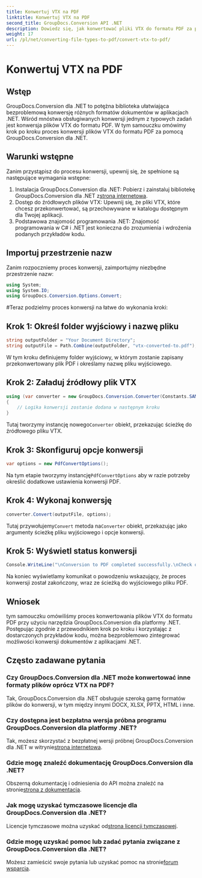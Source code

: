 ```yaml
---
title: Konwertuj VTX na PDF
linktitle: Konwertuj VTX na PDF
second_title: GroupDocs.Conversion API .NET
description: Dowiedz się, jak konwertować pliki VTX do formatu PDF za pomocą GroupDocs.Conversion dla .NET. Przewodnik krok po kroku z przykładami kodu zapewniającymi bezproblemową integrację.
weight: 17
url: /pl/net/converting-file-types-to-pdf/convert-vtx-to-pdf/
---
```


# Konwertuj VTX na PDF

## Wstęp
GroupDocs.Conversion dla .NET to potężna biblioteka ułatwiająca bezproblemową konwersję różnych formatów dokumentów w aplikacjach .NET. Wśród mnóstwa obsługiwanych konwersji jednym z typowych zadań jest konwersja plików VTX do formatu PDF. W tym samouczku omówimy krok po kroku proces konwersji plików VTX do formatu PDF za pomocą GroupDocs.Conversion dla .NET.
## Warunki wstępne
Zanim przystąpisz do procesu konwersji, upewnij się, że spełnione są następujące wymagania wstępne:
1.  Instalacja GroupDocs.Conversion dla .NET: Pobierz i zainstaluj bibliotekę GroupDocs.Conversion dla .NET z[strona internetowa](https://releases.groupdocs.com/conversion/net/).
2. Dostęp do źródłowych plików VTX: Upewnij się, że pliki VTX, które chcesz przekonwertować, są przechowywane w katalogu dostępnym dla Twojej aplikacji.
3. Podstawowa znajomość programowania .NET: Znajomość programowania w C# i .NET jest konieczna do zrozumienia i wdrożenia podanych przykładów kodu.

## Importuj przestrzenie nazw
Zanim rozpoczniemy proces konwersji, zaimportujmy niezbędne przestrzenie nazw:
```csharp
using System;
using System.IO;
using GroupDocs.Conversion.Options.Convert;
```
#Teraz podzielmy proces konwersji na łatwe do wykonania kroki:
## Krok 1: Określ folder wyjściowy i nazwę pliku
```csharp
string outputFolder = "Your Document Directory";
string outputFile = Path.Combine(outputFolder, "vtx-converted-to.pdf");
```
W tym kroku definiujemy folder wyjściowy, w którym zostanie zapisany przekonwertowany plik PDF i określamy nazwę pliku wyjściowego.
## Krok 2: Załaduj źródłowy plik VTX
```csharp
using (var converter = new GroupDocs.Conversion.Converter(Constants.SAMPLE_VTX))
{
    // Logika konwersji zostanie dodana w następnym kroku
}
```
 Tutaj tworzymy instancję nowego`Converter` obiekt, przekazując ścieżkę do źródłowego pliku VTX.
## Krok 3: Skonfiguruj opcje konwersji
```csharp
var options = new PdfConvertOptions();
```
 Na tym etapie tworzymy instancję`PdfConvertOptions` aby w razie potrzeby określić dodatkowe ustawienia konwersji PDF.
## Krok 4: Wykonaj konwersję
```csharp
converter.Convert(outputFile, options);
```
 Tutaj przywołujemy`Convert` metoda na`Converter` obiekt, przekazując jako argumenty ścieżkę pliku wyjściowego i opcje konwersji.
## Krok 5: Wyświetl status konwersji
```csharp
Console.WriteLine("\nConversion to PDF completed successfully.\nCheck output in {0}", outputFolder);
```
Na koniec wyświetlamy komunikat o powodzeniu wskazujący, że proces konwersji został zakończony, wraz ze ścieżką do wyjściowego pliku PDF.

## Wniosek
tym samouczku omówiliśmy proces konwertowania plików VTX do formatu PDF przy użyciu narzędzia GroupDocs.Conversion dla platformy .NET. Postępując zgodnie z przewodnikiem krok po kroku i korzystając z dostarczonych przykładów kodu, można bezproblemowo zintegrować możliwości konwersji dokumentów z aplikacjami .NET.
## Często zadawane pytania
### Czy GroupDocs.Conversion dla .NET może konwertować inne formaty plików oprócz VTX na PDF?
Tak, GroupDocs.Conversion dla .NET obsługuje szeroką gamę formatów plików do konwersji, w tym między innymi DOCX, XLSX, PPTX, HTML i inne.
### Czy dostępna jest bezpłatna wersja próbna programu GroupDocs.Conversion dla platformy .NET?
 Tak, możesz skorzystać z bezpłatnej wersji próbnej GroupDocs.Conversion dla .NET w witrynie[strona internetowa](https://releases.groupdocs.com/).
### Gdzie mogę znaleźć dokumentację GroupDocs.Conversion dla .NET?
 Obszerną dokumentację i odniesienia do API można znaleźć na stronie[strona z dokumentacją](https://tutorials.groupdocs.com/conversion/net/).
### Jak mogę uzyskać tymczasowe licencje dla GroupDocs.Conversion dla .NET?
 Licencje tymczasowe można uzyskać od[strona licencji tymczasowej](https://purchase.groupdocs.com/temporary-license/).
### Gdzie mogę uzyskać pomoc lub zadać pytania związane z GroupDocs.Conversion dla .NET?
Możesz zamieścić swoje pytania lub uzyskać pomoc na stronie[forum wsparcia](https://forum.groupdocs.com/c/conversion/11).
